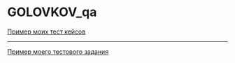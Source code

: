 # GOLOVKOV_qa
[Пример моих тест кейсов](https://docs.google.com/spreadsheets/d/1Cpfb2DU3pq-Jqkycok_-3IKX9a2itCCOmVFnO2FNvqA/edit?usp=sharing)

---

[Пример моего тестового задания](https://asdfa.atlassian.net/jira/software/c/projects/JZ11/boards/1?selectedIssue=JZ11-4)